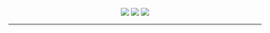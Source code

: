 <p align="center">
  <a href=""><img src="https://img.shields.io/github/sponsors/kuda4910"></a>
  <a href="https://github.com/kuda4910"><img src="https://img.shields.io/github/followers/kuda4910"></a>
<a href="https://discord.gg/YRMQvafJkD"><img src="https://cdn.discordapp.com/attachments/812328619539955764/814582720129794128/2363208-app-chat-discord-game-gamer-social_85471.ico"></a>
</p>

---

